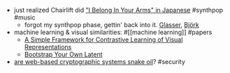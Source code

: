 - just realized Chairlift did ["I Belong In Your Arms" in Japanese](https://www.youtube.com/watch?v=6RRc0T3l1Co) #synthpop #music
	- forgot my synthpop phase, gettin' back into it. [Glasser](https://www.youtube.com/watch?v=mQJHNrsMoFU), [Björk](https://www.youtube.com/watch?v=kye1TOlAWWw)
- machine learning & visual similarities: #[[machine learning]] #papers
	- [A Simple Framework for Contrastive Learning of Visual Representations](https://arxiv.org/pdf/2002.05709.pdf)
	- [Bootstrap Your Own Latent](https://arxiv.org/pdf/2006.07733.pdf)
- [are web-based cryptographic systems snake oil](https://www.devever.net/~hl/webcrypto)? #security